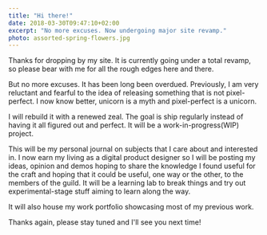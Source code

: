 ```yaml
---
title: "Hi there!"
date: 2018-03-30T09:47:10+02:00
excerpt: "No more excuses. Now undergoing major site revamp."
photo: assorted-spring-flowers.jpg
---
```


Thanks for dropping by my site. It is currently going under a total revamp, so please bear with me for all the rough edges here and there.

But no more excuses. It has been long been overdued. Previously, I am very reluctant and fearful to the idea of releasing something that is not pixel-perfect. I now know better, unicorn is a myth and pixel-perfect is a unicorn.

I will rebuild it with a renewed zeal. The goal is ship regularly instead of having it all figured out and perfect. It will be a work-in-progress(WIP) project.

This will be my personal journal on subjects that I care about and interested in. I now earn my living as a digital product designer so I will be posting my ideas, opinion and demos hoping to share the knowledge I found useful for the craft and hoping that it could be useful, one way or the other, to the members of the guild. It will be a learning lab to break things and try out experimental-stage stuff aiming to learn along the way.

It will also house my work portfolio showcasing most of my previous work.

Thanks again, please stay tuned and I'll see you next time!
